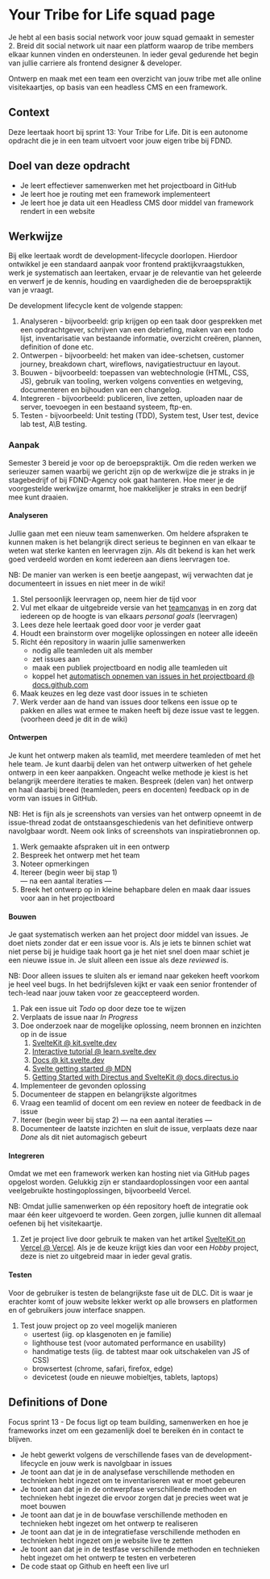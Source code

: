<!--
De conventie voor naamgeving is sprintnaam-(sub)taaknaam
Topics: (sub)task semester-naam, semesternummer, sprint-naam, sprint-nummer
-->

# Your Tribe for Life squad page

Je hebt al een basis social network voor jouw squad gemaakt in semester 2. Breid dit social network uit naar een platform waarop de tribe members elkaar kunnen vinden en ondersteunen. In ieder geval gedurende het begin van jullie carriere als frontend designer & developer.

Ontwerp en maak met een team een overzicht van jouw tribe met alle online visitekaartjes, op basis van een headless CMS en een framework.

## Context
Deze leertaak hoort bij sprint 13: Your Tribe for Life. Dit is een autonome opdracht die je in een team uitvoert voor jouw eigen tribe bij FDND.

## Doel van deze opdracht

- Je leert effectiever samenwerken met het projectboard in GitHub
- Je leert hoe je routing met een framework implementeert
- Je leert hoe je data uit een Headless CMS door middel van framework rendert in een website

## Werkwijze

Bij elke leertaak wordt de development-lifecycle doorlopen. Hierdoor ontwikkel je een standaard aanpak voor frontend praktijkvraagstukken, werk je systematisch aan leertaken, ervaar je de relevantie van het geleerde en verwerf je de kennis, houding en vaardigheden die de beroepspraktijk van je vraagt.

De development lifecycle kent de volgende stappen:

1. Analyseren - bijvoorbeeld: grip krijgen op een taak door gesprekken met een opdrachtgever, schrijven van een debriefing, maken van een todo lijst, inventarisatie van bestaande informatie, overzicht creëren, plannen, definition of done etc.
2. Ontwerpen - bijvoorbeeld: het maken van idee-schetsen, customer journey, breakdown chart, wireflows, navigatiestructuur en layout.
3. Bouwen - bijvoorbeeld: toepassen van webtechnologie (HTML, CSS, JS), gebruik van tooling, werken volgens conventies en wetgeving, documenteren en bijhouden van een changelog.
4. Integreren - bijvoorbeeld: publiceren, live zetten, uploaden naar de server, toevoegen in een bestaand systeem, ftp-en.
5. Testen - bijvoorbeeld: Unit testing (TDD), System test, User test, device lab test, A\B testing.

### Aanpak
Semester 3 bereid je voor op de beroepspraktijk. Om die reden werken we serieuzer samen waarbij we gericht zijn op de werkwijze die je straks in je stagebedrijf of bij FDND-Agency ook gaat hanteren. Hoe meer je de voorgestelde werkwijze omarmt, hoe makkelijker je straks in een bedrijf mee kunt draaien.

#### Analyseren
Jullie gaan met een nieuw team samenwerken. Om heldere afspraken te kunnen maken is het belangrijk direct serieus te beginnen en van elkaar te weten wat sterke kanten en leervragen zijn. Als dit bekend is kan het werk goed verdeeld worden en komt iedereen aan diens leervragen toe.

NB: De manier van werken is een beetje aangepast, wij verwachten dat je documenteert in issues en niet meer in de wiki!

1. Stel persoonlijk leervragen op, neem hier de tijd voor
2. Vul met elkaar de uitgebreide versie van het [teamcanvas](https://theteamcanvas.com/) in en zorg dat iedereen op de hoogte is van elkaars *personal goals* (leervragen)
3. Lees deze hele leertaak goed door voor je verder gaat
4. Houdt een brainstorm over mogelijke oplossingen en noteer alle ideeën
5. Richt één repository in waarin jullie samenwerken
    - nodig alle teamleden uit als member
    - zet issues aan
    - maak een publiek projectboard en nodig alle teamleden uit
    - koppel het [automatisch opnemen van issues in het projectboard @ docs.github.com](https://docs.github.com/en/issues/planning-and-tracking-with-projects/automating-your-project/adding-items-automatically)
6. Maak keuzes en leg deze vast door issues in te schieten
7. Werk verder aan de hand van issues door telkens een issue op te pakken en alles wat ermee te maken heeft bij deze issue vast te leggen. (voorheen deed je dit in de wiki)

#### Ontwerpen
Je kunt het ontwerp maken als teamlid, met meerdere teamleden of met het hele team. Je kunt daarbij delen van het ontwerp uitwerken of het gehele ontwerp in een keer aanpakken. Ongeacht welke methode je kiest is het belangrijk meerdere iteraties te maken. Bespreek (delen van) het ontwerp en haal daarbij breed (teamleden, peers en docenten) feedback op in de vorm van issues in GitHub. 

NB: Het is fijn als je screenshots van versies van het ontwerp opneemt in de issue-thread zodat de ontstaansgeschiedenis van het definitieve ontwerp navolgbaar wordt. Neem ook links of screenshots van inspiratiebronnen op.

1. Werk gemaakte afspraken uit in een ontwerp
2. Bespreek het ontwerp met het team
3. Noteer opmerkingen
4. Itereer (begin weer bij stap 1)\
— na een aantal iteraties —
5. Breek het ontwerp op in kleine behapbare delen en maak daar issues voor aan in het projectboard

#### Bouwen
Je gaat systematisch werken aan het project door middel van issues. Je doet niets zonder dat er een issue voor is. Als je iets te binnen schiet wat niet perse bij je huidige taak hoort ga je het niet snel doen maar schiet je een nieuwe issue in. Je sluit alleen een issue als deze *reviewed* is.

NB: Door alleen issues te sluiten als er iemand naar gekeken heeft voorkom je heel veel bugs. In het bedrijfsleven kijkt er vaak een senior frontender of tech-lead naar jouw taken voor ze geaccepteerd worden.

1. Pak een issue uit *Todo* op door deze toe te wijzen
2. Verplaats de issue naar *In Progress*
2. Doe onderzoek naar de mogelijke oplossing, neem bronnen en inzichten op in de issue
    1. [SvelteKit @ kit.svelte.dev](https://kit.svelte.dev/)
    2. [Interactive tutorial @ learn.svelte.dev](https://learn.svelte.dev/tutorial/welcome-to-svelte)
    3. [Docs @ kit.svelte.dev](https://kit.svelte.dev/docs/introduction)
    4. [Svelte getting started @ MDN](https://developer.mozilla.org/en-US/docs/Learn/Tools_and_testing/Client-side_JavaScript_frameworks/Svelte_getting_started)
    6. [Getting Started with Directus and SvelteKit @ docs.directus.io](https://docs.directus.io/blog/getting-started-directus-sveltekit.html)
3. Implementeer de gevonden oplossing
4. Documenteer de stappen en belangrijkste algoritmes
5. Vraag een teamlid of docent om een review en noteer de feedback in de issue
6. Itereer (begin weer bij stap 2)
— na een aantal iteraties —
7. Documenteer de laatste inzichten en sluit de issue, verplaats deze naar *Done* als dit niet automagisch gebeurt

#### Integreren
Omdat we met een framework werken kan hosting niet via GitHub pages opgelost worden. Gelukkig zijn er standaardoplossingen voor een aantal veelgebruikte hostingoplossingen, bijvoorbeeld Vercel.

NB: Omdat jullie samenwerken op één repository hoeft de integratie ook maar één keer uitgevoerd te worden. Geen zorgen, jullie kunnen dit allemaal oefenen bij het visitekaartje.

1. Zet je project live door gebruik te maken van het artikel [SvelteKit on Vercel @ Vercel](https://vercel.com/docs/frameworks/sveltekit). Als je de keuze krijgt kies dan voor een *Hobby* project, deze is niet zo uitgebreid maar in ieder geval gratis.

#### Testen
Voor de gebruiker is testen de belangrijkste fase uit de DLC. Dit is waar je erachter komt of jouw website lekker werkt op alle browsers en platformen en of gebruikers jouw interface snappen.

1. Test jouw project op zo veel mogelijk manieren
    - usertest (iig. op klasgenoten en je familie)
    - lighthouse test (voor automated performance en usability)
    - handmatige tests (iig. de tabtest maar ook uitschakelen van JS of CSS)
    - browsertest (chrome, safari, firefox, edge)
    - devicetest (oude en nieuwe mobieltjes, tablets, laptops)

## Definitions of Done

Focus sprint 13 - De focus ligt op team building, samenwerken en hoe je frameworks inzet om een gezamenlijk doel te bereiken én in contact te blijven.

- Je hebt gewerkt volgens de verschillende fases van de development-lifecycle en jouw werk is navolgbaar in issues
- Je toont aan dat je in de analysefase verschillende methoden en technieken hebt ingezet om te inventariseren wat er moet gebeuren
- Je toont aan dat je in de ontwerpfase verschillende methoden en technieken hebt ingezet die ervoor zorgen dat je precies weet wat je moet bouwen
- Je toont aan dat je in de bouwfase verschillende methoden en technieken hebt ingezet om het ontwerp te realiseren
- Je toont aan dat je in de integratiefase verschillende methoden en technieken hebt ingezet om je website live te zetten
- Je toont aan dat je in de testfase verschillende methoden en technieken hebt ingezet om het ontwerp te testen en verbeteren
- De code staat op Github en heeft een live url
